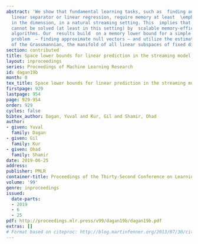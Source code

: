 ```yaml
---
abstract: 'We show that fundamental learning tasks, such as  finding an approximate
  linear separator or linear regression, require memory at least  \emph{quadratic}
  in the dimension, in a natural streaming setting. This  implies that such problems
  cannot be solved (at least in this setting) by  scalable memory-efficient streaming
  algorithms. Our  results build  on a memory lower bound for a simple linear-algebraic
  problem  – finding approximate null vectors – and utilize the estimates on the packing
  of the Grassmannian, the manifold of all linear subspaces of fixed dimension. '
section: contributed
title: Space lower bounds for linear prediction in the streaming model
layout: inproceedings
series: Proceedings of Machine Learning Research
id: dagan19b
month: 0
tex_title: Space lower bounds for linear prediction in the streaming model
firstpage: 929
lastpage: 954
page: 929-954
order: 929
cycles: false
bibtex_author: Dagan, Yuval and Kur, Gil and Shamir, Ohad
author:
- given: Yuval
  family: Dagan
- given: Gil
  family: Kur
- given: Ohad
  family: Shamir
date: 2019-06-25
address: 
publisher: PMLR
container-title: Proceedings of the Thirty-Second Conference on Learning Theory
volume: '99'
genre: inproceedings
issued:
  date-parts:
  - 2019
  - 6
  - 25
pdf: http://proceedings.mlr.press/v99/dagan19b/dagan19b.pdf
extras: []
# Format based on citeproc: http://blog.martinfenner.org/2013/07/30/citeproc-yaml-for-bibliographies/
---
```

